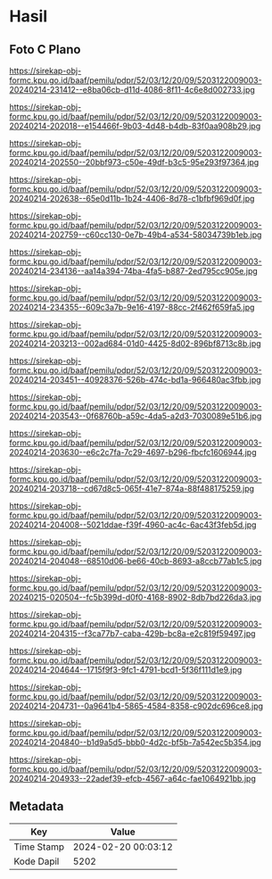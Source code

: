 # Hasil

## Foto C Plano

https://sirekap-obj-formc.kpu.go.id/baaf/pemilu/pdpr/52/03/12/20/09/5203122009003-20240214-231412--e8ba06cb-d11d-4086-8f11-4c6e8d002733.jpg

https://sirekap-obj-formc.kpu.go.id/baaf/pemilu/pdpr/52/03/12/20/09/5203122009003-20240214-202018--e154466f-9b03-4d48-b4db-83f0aa908b29.jpg

https://sirekap-obj-formc.kpu.go.id/baaf/pemilu/pdpr/52/03/12/20/09/5203122009003-20240214-202550--20bbf973-c50e-49df-b3c5-95e293f97364.jpg

https://sirekap-obj-formc.kpu.go.id/baaf/pemilu/pdpr/52/03/12/20/09/5203122009003-20240214-202638--65e0d11b-1b24-4406-8d78-c1bfbf969d0f.jpg

https://sirekap-obj-formc.kpu.go.id/baaf/pemilu/pdpr/52/03/12/20/09/5203122009003-20240214-202759--c60cc130-0e7b-49b4-a534-58034739b1eb.jpg

https://sirekap-obj-formc.kpu.go.id/baaf/pemilu/pdpr/52/03/12/20/09/5203122009003-20240214-234136--aa14a394-74ba-4fa5-b887-2ed795cc905e.jpg

https://sirekap-obj-formc.kpu.go.id/baaf/pemilu/pdpr/52/03/12/20/09/5203122009003-20240214-234355--609c3a7b-9e16-4197-88cc-2f462f659fa5.jpg

https://sirekap-obj-formc.kpu.go.id/baaf/pemilu/pdpr/52/03/12/20/09/5203122009003-20240214-203213--002ad684-01d0-4425-8d02-896bf8713c8b.jpg

https://sirekap-obj-formc.kpu.go.id/baaf/pemilu/pdpr/52/03/12/20/09/5203122009003-20240214-203451--40928376-526b-474c-bd1a-966480ac3fbb.jpg

https://sirekap-obj-formc.kpu.go.id/baaf/pemilu/pdpr/52/03/12/20/09/5203122009003-20240214-203543--0f68760b-a59c-4da5-a2d3-7030089e51b6.jpg

https://sirekap-obj-formc.kpu.go.id/baaf/pemilu/pdpr/52/03/12/20/09/5203122009003-20240214-203630--e6c2c7fa-7c29-4697-b296-fbcfc1606944.jpg

https://sirekap-obj-formc.kpu.go.id/baaf/pemilu/pdpr/52/03/12/20/09/5203122009003-20240214-203718--cd67d8c5-065f-41e7-874a-88f488175259.jpg

https://sirekap-obj-formc.kpu.go.id/baaf/pemilu/pdpr/52/03/12/20/09/5203122009003-20240214-204008--5021ddae-f39f-4960-ac4c-6ac43f3feb5d.jpg

https://sirekap-obj-formc.kpu.go.id/baaf/pemilu/pdpr/52/03/12/20/09/5203122009003-20240214-204048--68510d06-be66-40cb-8693-a8ccb77ab1c5.jpg

https://sirekap-obj-formc.kpu.go.id/baaf/pemilu/pdpr/52/03/12/20/09/5203122009003-20240215-020504--fc5b399d-d0f0-4168-8902-8db7bd226da3.jpg

https://sirekap-obj-formc.kpu.go.id/baaf/pemilu/pdpr/52/03/12/20/09/5203122009003-20240214-204315--f3ca77b7-caba-429b-bc8a-e2c819f59497.jpg

https://sirekap-obj-formc.kpu.go.id/baaf/pemilu/pdpr/52/03/12/20/09/5203122009003-20240214-204644--1715f9f3-9fc1-4791-bcd1-5f36f111d1e9.jpg

https://sirekap-obj-formc.kpu.go.id/baaf/pemilu/pdpr/52/03/12/20/09/5203122009003-20240214-204731--0a9641b4-5865-4584-8358-c902dc696ce8.jpg

https://sirekap-obj-formc.kpu.go.id/baaf/pemilu/pdpr/52/03/12/20/09/5203122009003-20240214-204840--b1d9a5d5-bbb0-4d2c-bf5b-7a542ec5b354.jpg

https://sirekap-obj-formc.kpu.go.id/baaf/pemilu/pdpr/52/03/12/20/09/5203122009003-20240214-204933--22adef39-efcb-4567-a64c-fae1064921bb.jpg


## Metadata

| Key        | Value               |
| ---------- | ------------------- |
| Time Stamp | 2024-02-20 00:03:12 |
| Kode Dapil | 5202                |



